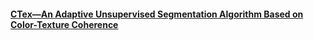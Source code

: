 #### [CTex—An Adaptive Unsupervised Segmentation Algorithm Based on Color-Texture Coherence](https://dl.dropboxusercontent.com/u/796610/mi-roz/04623241.pdf)
